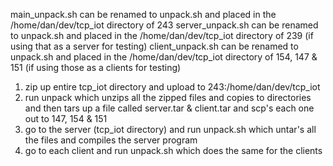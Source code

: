 main_unpack.sh can be renamed to unpack.sh and placed in the /home/dan/dev/tcp_iot directory of 243
server_unpack.sh can be renamed to unpack.sh and placed in the /home/dan/dev/tcp_iot directory of 239 (if using that as a server for testing)
client_unpack.sh can be renamed to unpack.sh and placed in the /home/dan/dev/tcp_iot directory of 154, 147 & 151 (if using those as a clients for testing)

1) zip up entire tcp_iot directory and upload to 243:/home/dan/dev/tcp_iot 
2) run unpack which unzips all the zipped files and copies to directories and then tars up a file called server.tar & client.tar 
	and scp's each one out to 147, 154 & 151
3) go to the server (tcp_iot directory) and run unpack.sh which untar's all the files and compiles the server program 
4) go to each client and run unpack.sh which does the same for the clients 
